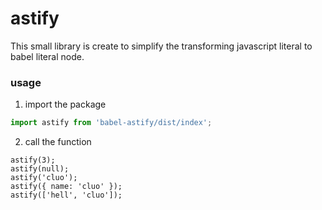 # astify

This small library is create to simplify the transforming javascript literal to babel literal node.

### usage

1. import the package
``` ts
import astify from 'babel-astify/dist/index';
```

2. call the function
```
astify(3);
astify(null);
astify('cluo');
astify({ name: 'cluo' });
astify(['hell', 'cluo']);
```